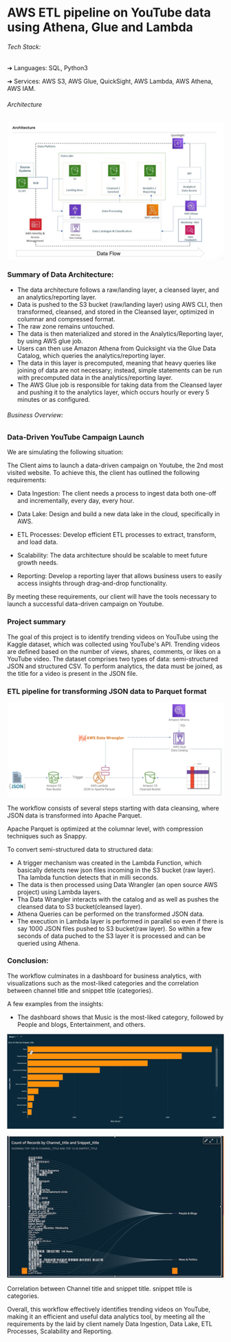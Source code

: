 # AWS ETL pipeline on YouTube data using Athena, Glue and Lambda

###### Tech Stack:

➔ Languages: SQL, Python3

➔ Services: AWS S3, AWS Glue, QuickSight, AWS Lambda, AWS Athena, AWS IAM.


###### Architecture

![img_8.png](img_8.png)


### Summary of Data Architecture:

- The data architecture follows a raw/landing layer, 
a cleansed layer, and an analytics/reporting layer. 
- Data is pushed to the S3 bucket (raw/landing layer) using AWS CLI, 
then transformed, cleansed, and stored in the Cleansed layer, 
optimized in columnar and compressed format.
- The raw zone remains untouched. 
- The data is then materialized and stored in the Analytics/Reporting layer,
by using AWS glue job. 
- Users can then use Amazon Athena from Quicksight via the Glue Data Catalog, 
which queries the analytics/reporting layer. 
- The data in this layer is precomputed, meaning that heavy queries 
like joining of data are not necessary; instead, simple statements
can be run with precomputed data in the analytics/reporting layer. 
- The AWS Glue job is responsible for taking data from the Cleansed 
layer and pushing it to the analytics layer, which occurs hourly or 
every 5 minutes or as configured. 


###### Business Overview:

### Data-Driven YouTube Campaign Launch

We are simulating the following situation: 

The Client aims to launch a data-driven campaign on Youtube, the 2nd most visited website. To achieve this, the client has outlined the following requirements:

- Data Ingestion: The client needs a process to ingest data both one-off and incrementally, every day, every hour.

- Data Lake: Design and build a new data lake in the cloud, specifically in AWS.

- ETL Processes: Develop efficient ETL processes to extract, transform, and load data.

- Scalability: The data architecture should be scalable to meet future growth needs.

- Reporting: Develop a reporting layer that allows business users to easily access insights through drag-and-drop functionality.

By meeting these requirements, our client will have the tools necessary to launch a successful data-driven campaign on Youtube.


### Project summary 

The goal of this project is to identify trending videos on YouTube using the Kaggle dataset, which was collected using YouTube's API. Trending videos are defined based on the number of views, shares, comments, or likes on a YouTube video. The dataset comprises two types of data: semi-structured JSON and structured CSV. To perform analytics, the data must be joined, as the title for a video is present in the JSON file.

### ETL pipeline for transforming JSON data to Parquet format

![img_1.png](img_1.png)

The workflow consists of several steps starting with data cleansing, 
where JSON data is transformed into Apache Parquet. 

Apache Parquet is optimized at the columnar level, with compression 
techniques such as Snappy.

To convert semi-structured data to structured 
data:

- A trigger mechanism was created in the Lambda Function, which basically 
detects new json files incoming in the S3 bucket (raw layer). 
Tha lambda function detects that in milli seconds. 
- The data is then processed using Data Wrangler (an open source AWS project)
using Lambda layers. 
- Tha Data Wrangler interacts with the catalog and as 
well as pushes the cleansed data to S3 bucket(cleansed layer). 
- Athena Queries can be performed on the transformed JSON data.
- The execution in Lambda layer is performed in parallel so even if 
there is say 1000 JSON files pushed to S3 bucket(raw layer). 
So within a few seconds of data puched to the S3 layer it is processed and can be queried using Athena.




### Conclusion: 

The workflow culminates in a dashboard for business analytics, 
with visualizations such as the most-liked categories and the correlation
between channel title and snippet title (categories).

A few examples from the insights: 
- The dashboard shows that Music is the most-liked category, 
followed by People and blogs, Entertainment, and others. 

![img_3.png](img_3.png)

![img_7.png](img_7.png)




Correlation between Channel title and snippet title. 
snippet ttile is categories.

Overall, this workflow effectively identifies trending videos on YouTube, 
making it an efficient and useful data analytics tool, 
by meeting all the requirements by the laid by client namely 
Data Ingestion, Data Lake, ETL Processes, Scalability and Reporting. 